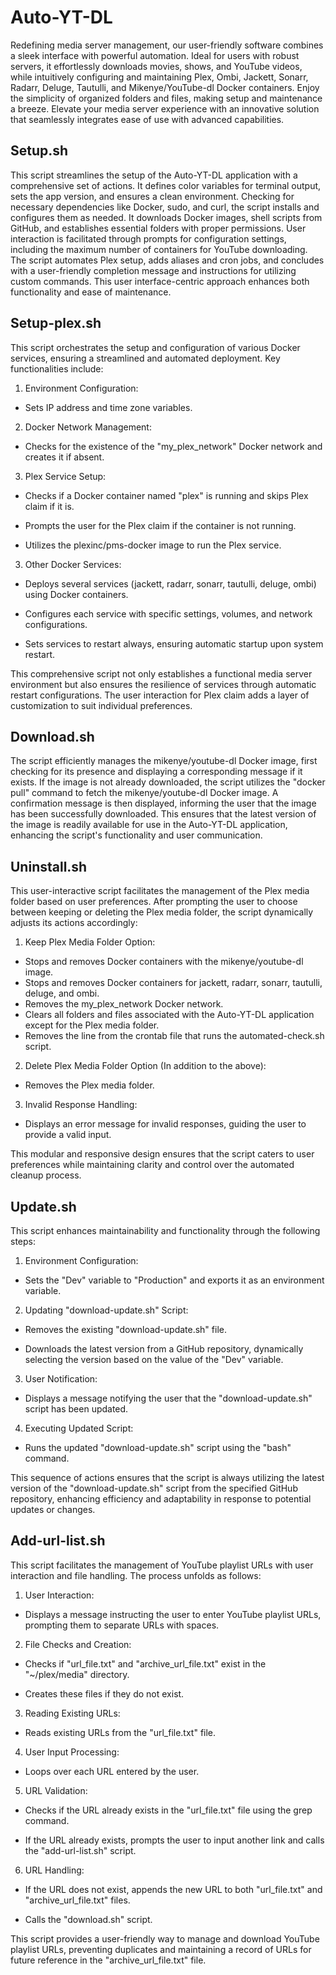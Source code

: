 # Auto-YT-DL

Redefining media server management, our user-friendly software combines a sleek interface with powerful automation. Ideal for users with robust servers, it effortlessly downloads movies, shows, and YouTube videos, while intuitively configuring and maintaining Plex, Ombi, Jackett, Sonarr, Radarr, Deluge, Tautulli, and Mikenye/YouTube-dl Docker containers. Enjoy the simplicity of organized folders and files, making setup and maintenance a breeze. Elevate your media server experience with an innovative solution that seamlessly integrates ease of use with advanced capabilities.

## Setup.sh

This script streamlines the setup of the Auto-YT-DL application with a comprehensive set of actions. It defines color variables for terminal output, sets the app version, and ensures a clean environment. Checking for necessary dependencies like Docker, sudo, and curl, the script installs and configures them as needed. It downloads Docker images, shell scripts from GitHub, and establishes essential folders with proper permissions. User interaction is facilitated through prompts for configuration settings, including the maximum number of containers for YouTube downloading. The script automates Plex setup, adds aliases and cron jobs, and concludes with a user-friendly completion message and instructions for utilizing custom commands. This user interface-centric approach enhances both functionality and ease of maintenance.

## Setup-plex.sh

This script orchestrates the setup and configuration of various Docker services, ensuring a streamlined and automated deployment. Key functionalities include:

1. Environment Configuration:

* Sets IP address and time zone variables.

2. Docker Network Management:

* Checks for the existence of the "my_plex_network" Docker network and creates it if absent.

3. Plex Service Setup:

* Checks if a Docker container named "plex" is running and skips Plex claim if it is.

* Prompts the user for the Plex claim if the container is not running.

* Utilizes the plexinc/pms-docker image to run the Plex service.

3. Other Docker Services:

* Deploys several services (jackett, radarr, sonarr, tautulli, deluge, ombi) using Docker containers.

* Configures each service with specific settings, volumes, and network configurations.

* Sets services to restart always, ensuring automatic startup upon system restart.

This comprehensive script not only establishes a functional media server environment but also ensures the resilience of services through automatic restart configurations. The user interaction for Plex claim adds a layer of customization to suit individual preferences.

## Download.sh 

The script efficiently manages the mikenye/youtube-dl Docker image, first checking for its presence and displaying a corresponding message if it exists. If the image is not already downloaded, the script utilizes the "docker pull" command to fetch the mikenye/youtube-dl Docker image. A confirmation message is then displayed, informing the user that the image has been successfully downloaded. This ensures that the latest version of the image is readily available for use in the Auto-YT-DL application, enhancing the script's functionality and user communication.

## Uninstall.sh

This user-interactive script facilitates the management of the Plex media folder based on user preferences. After prompting the user to choose between keeping or deleting the Plex media folder, the script dynamically adjusts its actions accordingly:

1. Keep Plex Media Folder Option:

* Stops and removes Docker containers with the mikenye/youtube-dl image.
* Stops and removes Docker containers for jackett, radarr, sonarr, tautulli, deluge, and ombi.
* Removes the my_plex_network Docker network.
* Clears all folders and files associated with the Auto-YT-DL application except for the Plex media folder.
* Removes the line from the crontab file that runs the automated-check.sh script.

2. Delete Plex Media Folder Option (In addition to the above):

* Removes the Plex media folder.

3. Invalid Response Handling:

* Displays an error message for invalid responses, guiding the user to provide a valid input.

This modular and responsive design ensures that the script caters to user preferences while maintaining clarity and control over the automated cleanup process.

## Update.sh

This script enhances maintainability and functionality through the following steps:

1. Environment Configuration:

* Sets the "Dev" variable to "Production" and exports it as an environment variable.

2. Updating "download-update.sh" Script:

* Removes the existing "download-update.sh" file.

* Downloads the latest version from a GitHub repository, dynamically selecting the version based on the value of the "Dev" variable.

3. User Notification:

* Displays a message notifying the user that the "download-update.sh" script has been updated.

4. Executing Updated Script:

* Runs the updated "download-update.sh" script using the "bash" command.

This sequence of actions ensures that the script is always utilizing the latest version of the "download-update.sh" script from the specified GitHub repository, enhancing efficiency and adaptability in response to potential updates or changes.

## Add-url-list.sh

This script facilitates the management of YouTube playlist URLs with user interaction and file handling. The process unfolds as follows:

1. User Interaction:

* Displays a message instructing the user to enter YouTube playlist URLs, prompting them to separate URLs with spaces.

2. File Checks and Creation:

* Checks if "url_file.txt" and "archive_url_file.txt" exist in the "~/plex/media" directory.

* Creates these files if they do not exist.

3. Reading Existing URLs:

* Reads existing URLs from the "url_file.txt" file.

4. User Input Processing:

* Loops over each URL entered by the user.

5. URL Validation:

* Checks if the URL already exists in the "url_file.txt" file using the grep command.

* If the URL already exists, prompts the user to input another link and calls the "add-url-list.sh" script.

6. URL Handling:

* If the URL does not exist, appends the new URL to both "url_file.txt" and "archive_url_file.txt" files.

* Calls the "download.sh" script.

This script provides a user-friendly way to manage and download YouTube playlist URLs, preventing duplicates and maintaining a record of URLs for future reference in the "archive_url_file.txt" file.